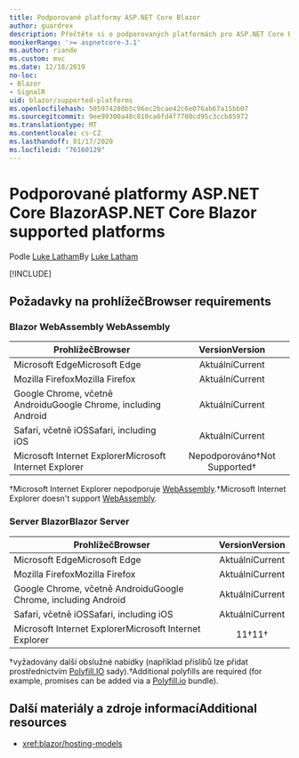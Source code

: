 ```yaml
---
title: Podporované platformy ASP.NET Core Blazor
author: guardrex
description: Přečtěte si o podporovaných platformách pro ASP.NET Core Blazor.
monikerRange: '>= aspnetcore-3.1'
ms.author: riande
ms.custom: mvc
ms.date: 12/18/2019
no-loc:
- Blazor
- SignalR
uid: blazor/supported-platforms
ms.openlocfilehash: 505974280b5c96ec2bcae42c6e076ab67a15bb07
ms.sourcegitcommit: 9ee99300a48c810ca6fd4f7700cd95c3ccb85972
ms.translationtype: MT
ms.contentlocale: cs-CZ
ms.lasthandoff: 01/17/2020
ms.locfileid: "76160129"
---
```

# <a name="aspnet-core-opno-locblazor-supported-platforms"></a><span data-ttu-id="793cd-103">Podporované platformy ASP.NET Core Blazor</span><span class="sxs-lookup"><span data-stu-id="793cd-103">ASP.NET Core Blazor supported platforms</span></span>

<span data-ttu-id="793cd-104">Podle [Luke Latham](https://github.com/guardrex)</span><span class="sxs-lookup"><span data-stu-id="793cd-104">By [Luke Latham](https://github.com/guardrex)</span></span>

[!INCLUDE[](~/includes/blazorwasm-preview-notice.md)]

## <a name="browser-requirements"></a><span data-ttu-id="793cd-105">Požadavky na prohlížeč</span><span class="sxs-lookup"><span data-stu-id="793cd-105">Browser requirements</span></span>

### <a name="opno-locblazor-webassembly"></a>Blazor<span data-ttu-id="793cd-106"> WebAssembly</span><span class="sxs-lookup"><span data-stu-id="793cd-106"> WebAssembly</span></span>

| <span data-ttu-id="793cd-107">Prohlížeč</span><span class="sxs-lookup"><span data-stu-id="793cd-107">Browser</span></span>                          | <span data-ttu-id="793cd-108">Version</span><span class="sxs-lookup"><span data-stu-id="793cd-108">Version</span></span>               |
| -------------------------------- | :-------------------: |
| <span data-ttu-id="793cd-109">Microsoft Edge</span><span class="sxs-lookup"><span data-stu-id="793cd-109">Microsoft Edge</span></span>                   | <span data-ttu-id="793cd-110">Aktuální</span><span class="sxs-lookup"><span data-stu-id="793cd-110">Current</span></span>               |
| <span data-ttu-id="793cd-111">Mozilla Firefox</span><span class="sxs-lookup"><span data-stu-id="793cd-111">Mozilla Firefox</span></span>                  | <span data-ttu-id="793cd-112">Aktuální</span><span class="sxs-lookup"><span data-stu-id="793cd-112">Current</span></span>               |
| <span data-ttu-id="793cd-113">Google Chrome, včetně Androidu</span><span class="sxs-lookup"><span data-stu-id="793cd-113">Google Chrome, including Android</span></span> | <span data-ttu-id="793cd-114">Aktuální</span><span class="sxs-lookup"><span data-stu-id="793cd-114">Current</span></span>               |
| <span data-ttu-id="793cd-115">Safari, včetně iOS</span><span class="sxs-lookup"><span data-stu-id="793cd-115">Safari, including iOS</span></span>            | <span data-ttu-id="793cd-116">Aktuální</span><span class="sxs-lookup"><span data-stu-id="793cd-116">Current</span></span>               |
| <span data-ttu-id="793cd-117">Microsoft Internet Explorer</span><span class="sxs-lookup"><span data-stu-id="793cd-117">Microsoft Internet Explorer</span></span>      | <span data-ttu-id="793cd-118">Nepodporováno&dagger;</span><span class="sxs-lookup"><span data-stu-id="793cd-118">Not Supported&dagger;</span></span> |

<span data-ttu-id="793cd-119">&dagger;Microsoft Internet Explorer nepodporuje [WebAssembly](https://webassembly.org).</span><span class="sxs-lookup"><span data-stu-id="793cd-119">&dagger;Microsoft Internet Explorer doesn't support [WebAssembly](https://webassembly.org).</span></span>

### <a name="opno-locblazor-server"></a><span data-ttu-id="793cd-120">Server Blazor</span><span class="sxs-lookup"><span data-stu-id="793cd-120">Blazor Server</span></span>

| <span data-ttu-id="793cd-121">Prohlížeč</span><span class="sxs-lookup"><span data-stu-id="793cd-121">Browser</span></span>                          | <span data-ttu-id="793cd-122">Version</span><span class="sxs-lookup"><span data-stu-id="793cd-122">Version</span></span>    |
| -------------------------------- | :--------: |
| <span data-ttu-id="793cd-123">Microsoft Edge</span><span class="sxs-lookup"><span data-stu-id="793cd-123">Microsoft Edge</span></span>                   | <span data-ttu-id="793cd-124">Aktuální</span><span class="sxs-lookup"><span data-stu-id="793cd-124">Current</span></span>    |
| <span data-ttu-id="793cd-125">Mozilla Firefox</span><span class="sxs-lookup"><span data-stu-id="793cd-125">Mozilla Firefox</span></span>                  | <span data-ttu-id="793cd-126">Aktuální</span><span class="sxs-lookup"><span data-stu-id="793cd-126">Current</span></span>    |
| <span data-ttu-id="793cd-127">Google Chrome, včetně Androidu</span><span class="sxs-lookup"><span data-stu-id="793cd-127">Google Chrome, including Android</span></span> | <span data-ttu-id="793cd-128">Aktuální</span><span class="sxs-lookup"><span data-stu-id="793cd-128">Current</span></span>    |
| <span data-ttu-id="793cd-129">Safari, včetně iOS</span><span class="sxs-lookup"><span data-stu-id="793cd-129">Safari, including iOS</span></span>            | <span data-ttu-id="793cd-130">Aktuální</span><span class="sxs-lookup"><span data-stu-id="793cd-130">Current</span></span>    |
| <span data-ttu-id="793cd-131">Microsoft Internet Explorer</span><span class="sxs-lookup"><span data-stu-id="793cd-131">Microsoft Internet Explorer</span></span>      | <span data-ttu-id="793cd-132">11&dagger;</span><span class="sxs-lookup"><span data-stu-id="793cd-132">11&dagger;</span></span> |

<span data-ttu-id="793cd-133">&dagger;vyžadovány další obslužné nabídky (například příslibů lze přidat prostřednictvím [Polyfill.IO](https://polyfill.io/v3/) sady).</span><span class="sxs-lookup"><span data-stu-id="793cd-133">&dagger;Additional polyfills are required (for example, promises can be added via a [Polyfill.io](https://polyfill.io/v3/) bundle).</span></span>

## <a name="additional-resources"></a><span data-ttu-id="793cd-134">Další materiály a zdroje informací</span><span class="sxs-lookup"><span data-stu-id="793cd-134">Additional resources</span></span>

* <xref:blazor/hosting-models>
